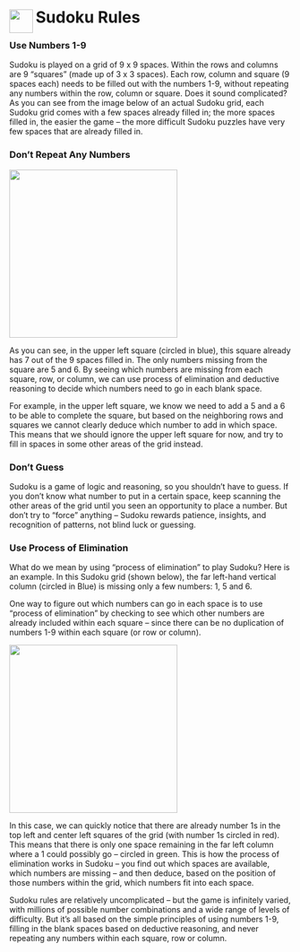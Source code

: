 
<h1>
	<img src="/res/icons/app-icon-sudoku" style="float: left; width: 42px; margin: 3px 5px 0 0;">
	Sudoku Rules
</h1>

### Use Numbers 1-9

Sudoku is played on a grid of 9 x 9 spaces. Within the rows and columns are 9 “squares” (made up of 3 x 3 spaces). Each row, column and square (9 spaces each) needs to be filled out with the numbers 1-9, without repeating any numbers within the row, column or square. Does it sound complicated? As you can see from the image below of an actual Sudoku grid, each Sudoku grid comes with a few spaces already filled in; the more spaces filled in, the easier the game – the more difficult Sudoku puzzles have very few spaces that are already filled in.

### Don’t Repeat Any Numbers

<img src="/app/sudoku/res/img/sudoku-1.jpg" width="300">

As you can see, in the upper left square (circled in blue), this square already has 7 out of the 9 spaces filled in. The only numbers missing from the square are 5 and 6. By seeing which numbers are missing from each square, row, or column, we can use process of elimination and deductive reasoning to decide which numbers need to go in each blank space.

For example, in the upper left square, we know we need to add a 5 and a 6 to be able to complete the square, but based on the neighboring rows and squares we cannot clearly deduce which number to add in which space. This means that we should ignore the upper left square for now, and try to fill in spaces in some other areas of the grid instead.

### Don’t Guess

Sudoku is a game of logic and reasoning, so you shouldn’t have to guess. If you don’t know what number to put in a certain space, keep scanning the other areas of the grid until you seen an opportunity to place a number. But don’t try to “force” anything – Sudoku rewards patience, insights, and recognition of patterns, not blind luck or guessing.

### Use Process of Elimination

What do we mean by using “process of elimination” to play Sudoku? Here is an example. In this Sudoku grid (shown below), the far left-hand vertical column (circled in Blue) is missing only a few numbers: 1, 5 and 6.

One way to figure out which numbers can go in each space is to use “process of elimination” by checking to see which other numbers are already included within each square – since there can be no duplication of numbers 1-9 within each square (or row or column).

<img src="/app/sudoku/res/img/sudoku-2.jpg" width="300">

In this case, we can quickly notice that there are already number 1s in the top left and center left squares of the grid (with number 1s circled in red). This means that there is only one space remaining in the far left column where a 1 could possibly go – circled in green. This is how the process of elimination works in Sudoku – you find out which spaces are available, which numbers are missing – and then deduce, based on the position of those numbers within the grid, which numbers fit into each space.

Sudoku rules are relatively uncomplicated – but the game is infinitely varied, with millions of possible number combinations and a wide range of levels of difficulty. But it’s all based on the simple principles of using numbers 1-9, filling in the blank spaces based on deductive reasoning, and never repeating any numbers within each square, row or column.
